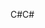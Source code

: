 <span data-ttu-id="e2b74-101">C#</span><span class="sxs-lookup"><span data-stu-id="e2b74-101">C#</span></span>